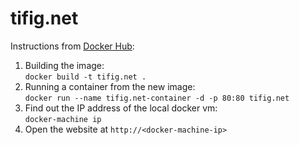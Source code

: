 # tifig.net
 Instructions from [Docker Hub](https://hub.docker.com/_/nginx/):

 1. Building the image:  
 ```docker build -t tifig.net .```
 2. Running a container from the new image:  
 ```docker run --name tifig.net-container -d -p 80:80 tifig.net```
 3. Find out the IP address of the local docker vm:  
 ```docker-machine ip```
 4. Open the website at `http://<docker-machine-ip>`
